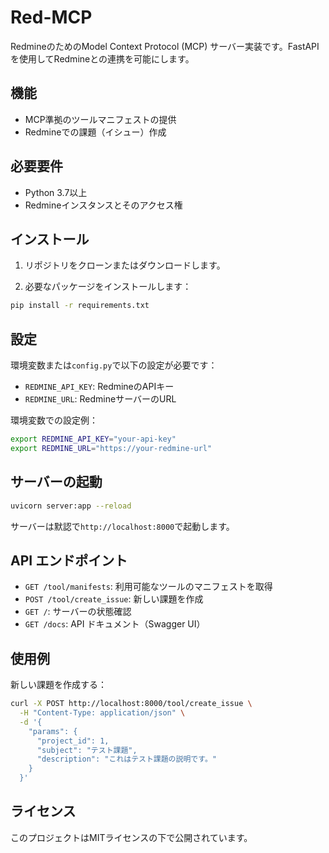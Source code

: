 # Red-MCP

RedmineのためのModel Context Protocol (MCP) サーバー実装です。FastAPIを使用してRedmineとの連携を可能にします。

## 機能

- MCP準拠のツールマニフェストの提供
- Redmineでの課題（イシュー）作成

## 必要要件

- Python 3.7以上
- Redmineインスタンスとそのアクセス権

## インストール

1. リポジトリをクローンまたはダウンロードします。

2. 必要なパッケージをインストールします：

```bash
pip install -r requirements.txt
```

## 設定

環境変数または`config.py`で以下の設定が必要です：

- `REDMINE_API_KEY`: RedmineのAPIキー
- `REDMINE_URL`: RedmineサーバーのURL

環境変数での設定例：
```bash
export REDMINE_API_KEY="your-api-key"
export REDMINE_URL="https://your-redmine-url"
```

## サーバーの起動

```bash
uvicorn server:app --reload
```

サーバーは默認で`http://localhost:8000`で起動します。

## API エンドポイント

- `GET /tool/manifests`: 利用可能なツールのマニフェストを取得
- `POST /tool/create_issue`: 新しい課題を作成
- `GET /`: サーバーの状態確認
- `GET /docs`: API ドキュメント（Swagger UI）

## 使用例

新しい課題を作成する：

```bash
curl -X POST http://localhost:8000/tool/create_issue \
  -H "Content-Type: application/json" \
  -d '{
    "params": {
      "project_id": 1,
      "subject": "テスト課題",
      "description": "これはテスト課題の説明です。"
    }
  }'
```

## ライセンス

このプロジェクトはMITライセンスの下で公開されています。